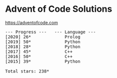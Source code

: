# Advent of Code Solutions

https://adventofcode.com

<pre>
--- Progress ---   --- Language ---
[2020] 26*             Prolog
[2019] 50*             Python
[2018] 28*             Python
[2017] 45*             C++
[2016] 50*             C++
[2015] 39*             Python

Total stars: 238*
</pre>
